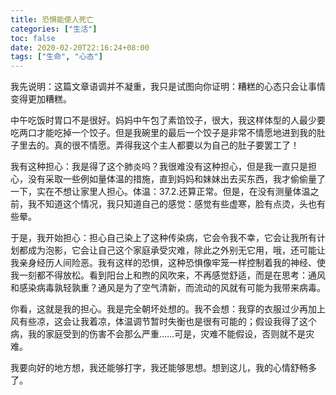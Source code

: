 ```yaml
---
title: 恐惧能使人死亡
categories: ["生活"]
toc: false
date: 2020-02-20T22:16:24+08:00
tags: ["生命", "心态"]
---
```


我先说明：这篇文章语调并不凝重，我只是试图向你证明：糟糕的心态只会让事情变得更加糟糕。

<!--more-->

中午吃饭时胃口不是很好。妈妈中午包了素馅饺子，很大，我这样体型的人最少要吃两口才能吃掉一个饺子。但是我碗里的最后一个饺子是非常不情愿地进到我的肚子里去的。真的很不情愿。弄得我这个主人都要以为自己的肚子要罢工了！

我有这种担心：我是得了这个肺炎吗？我很难没有这种担心，但是我一直只是担心，没有采取一些例如量体温的措施，直到妈妈和妹妹出去买东西，我才偷偷量了一下，实在不想让家里人担心。体温：37.2.还算正常。但是，在没有测量体温之前，我不知道这个情况，我只知道自己的感觉：感觉有些虚寒，脸有点烫，头也有些晕。

于是，我开始担心：担心自己染上了这种传染病，它会令我不幸，它会让我所有计划都成为泡影，它会让自己这个家庭承受灾难，除此之外别无它用，哦，还可能让我亲身经历人间险恶。我有这样的恐惧，这种恐惧像牢笼一样控制着我的神经、使我一刻都不得放松。看到阳台上和煦的风吹来，不再感觉舒适，而是在思考：通风和感染病毒孰轻孰重？通风是为了空气清新，而流动的风就有可能为我带来病毒。

你看，这就是我的担心。我是完全朝坏处想的。我不会想：我穿的衣服过少再加上风有些凉，这会让我着凉，体温调节暂时失衡也是很有可能的；假设我得了这个病，我的家庭受到的伤害不会那么严重……可是，灾难不能假设，否则就不是灾难。

我要向好的地方想，我还能够打字，我还能够思想。想到这儿，我的心情舒畅多了。